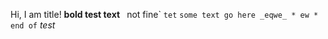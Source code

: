 Hi, I am title!
**bold **test** text**
` `not fine`
```tet```
```some text go here _eqwe_ * ew * end of```
_test_